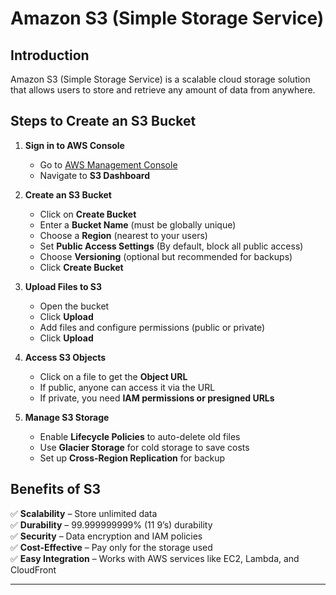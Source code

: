 # Amazon S3 (Simple Storage Service)

## Introduction
Amazon S3 (Simple Storage Service) is a scalable cloud storage solution that allows users to store and retrieve any amount of data from anywhere.

## Steps to Create an S3 Bucket
1. **Sign in to AWS Console**  
   - Go to [AWS Management Console](https://aws.amazon.com/console/)  
   - Navigate to **S3 Dashboard**  

2. **Create an S3 Bucket**  
   - Click on **Create Bucket**  
   - Enter a **Bucket Name** (must be globally unique)  
   - Choose a **Region** (nearest to your users)  
   - Set **Public Access Settings** (By default, block all public access)  
   - Choose **Versioning** (optional but recommended for backups)  
   - Click **Create Bucket**  

3. **Upload Files to S3**  
   - Open the bucket  
   - Click **Upload**  
   - Add files and configure permissions (public or private)  
   - Click **Upload**  

4. **Access S3 Objects**  
   - Click on a file to get the **Object URL**  
   - If public, anyone can access it via the URL  
   - If private, you need **IAM permissions or presigned URLs**  

5. **Manage S3 Storage**  
   - Enable **Lifecycle Policies** to auto-delete old files  
   - Use **Glacier Storage** for cold storage to save costs  
   - Set up **Cross-Region Replication** for backup  

## Benefits of S3
✅ **Scalability** – Store unlimited data  
✅ **Durability** – 99.999999999% (11 9’s) durability  
✅ **Security** – Data encryption and IAM policies  
✅ **Cost-Effective** – Pay only for the storage used  
✅ **Easy Integration** – Works with AWS services like EC2, Lambda, and CloudFront  

---
